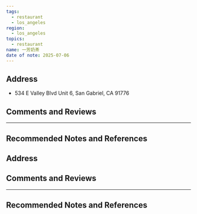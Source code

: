 ```yaml
---
tags:
  - restaurant
  - los_angeles
region:
  - los_angeles
topics:
  - restaurant
name: 一芳奶茶
date of note: 2025-07-06
---
```


## Address

- 534 E Valley Blvd Unit 6, San Gabriel, CA 91776


## Comments and Reviews






-----------
##  Recommended Notes and References


## Address




## Comments and Reviews






-----------
##  Recommended Notes and References

